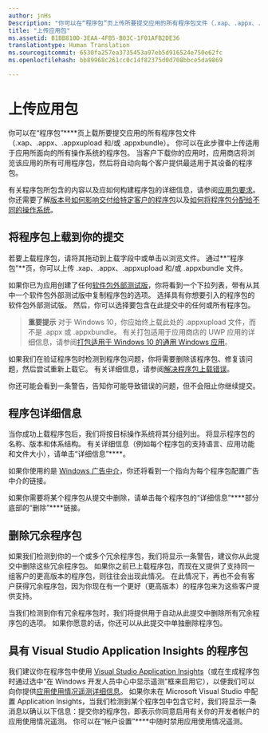 ```yaml
---
author: jnHs
Description: "你可以在“程序包”页上传所要提交应用的所有程序包文件（.xap、.appx、.appxupload 和/或 .appxbundle）。 你可以在此步骤中上传适用于应用所面向的所有操作系统的程序包。"
title: "上传应用包"
ms.assetid: B1BB810D-3EAA-4FB5-B03C-1F01AFB2DE36
translationtype: Human Translation
ms.sourcegitcommit: 6530fa257ea3735453a97eb5d916524e750e62fc
ms.openlocfilehash: bb89968c261cc0c14f82375d0d708bbce5da9869

---
```


# 上传应用包


你可以在“程序包”****页上载所要提交应用的所有程序包文件（.xap、.appx、.appxupload 和/或 .appxbundle）。 你可以在此步骤中上传适用于应用所面向的所有操作系统的程序包。 当客户下载你的应用时，应用商店将浏览该应用的所有可用程序包，然后将自动向每个客户提供最适用于其设备的程序包。

有关程序包所包含的内容以及应如何构建程序包的详细信息，请参阅[应用包要求](app-package-requirements.md)。 你还需要了解[版本号如何影响交付给特定客户的程序包](package-version-numbering.md)以及[如何将程序包分配给不同的操作系统](guidance-for-app-package-management.md)。

## 将程序包上载到你的提交


若要上载程序包，请将其拖动到上载字段中或单击以浏览文件。 通过**“程序包”**页，你可以上传 .xap、.appx、.appxupload 和/或 .appxbundle 文件。

如果你已为应用创建了任何[软件包外部测试版](package-flights.md)，你将看到一个下拉列表，带有从其中一个软件包外部测试版中复制程序包的选项。 选择具有你想要引入的程序包的软件包外部测试版。 然后，你可以选择要包含在此提交中的任何或所有程序包。

> **重要提示** 对于 Windows 10，你应始终上载此处的 .appxupload 文件，而不是 .appx 或 .appxbundle。 有关打包适用于应用商店的 UWP 应用的详细信息，请参阅[打包适用于 Windows 10 的通用 Windows 应用](../packaging/packaging-uwp-apps.md)。

如果我们在验证程序包时检测到程序包问题，你将需要删除该程序包、修复该问题，然后尝试重新上载它。 有关详细信息，请参阅[解决程序包上载错误](resolve-package-upload-errors.md)。

你还可能会看到一条警告，告知你可能导致错误的问题，但不会阻止你继续提交。

## 程序包详细信息


当你成功上载程序包后，我们将按目标操作系统将其分组列出。 将显示程序包的名称、版本和体系结构。 有关详细信息（例如每个程序包的支持语言、应用功能和文件大小），请单击“详细信息”****。

如果你使用的是 [Windows 广告中介](../monetize/use-ad-mediation-to-maximize-revenue.md)，你还将看到一个指向为每个程序包配置广告中介的链接。

如果你需要将某个程序包从提交中删除，请单击每个程序包的“详细信息”****部分底部的“删除”****链接。

## 删除冗余程序包


如果我们检测到你的一个或多个冗余程序包，我们将显示一条警告，建议你从此提交中删除这些冗余程序包。 如果你之前已上载程序包，而现在又提供了支持同一组客户的更高版本的程序包，则往往会出现此情况。 在此情况下，再也不会有客户获得冗余程序包，因为你现在有一个更好（更高版本）的程序包来为这些客户提供支持。

当我们检测到你有冗余程序包时，我们将提供用于自动从此提交中删除所有冗余程序包的选项。 如果你愿意的话，你还可以从此提交中单独删除程序包。

## 具有 Visual Studio Application Insights 的程序包


我们建议你在程序包中使用 [Visual Studio Application Insights](http://go.microsoft.com/fwlink/?LinkId=615086)（或在生成程序包时通过选中“在 Windows 开发人员中心中显示遥测”框来启用它），以便我们可以向你提供[应用使用情况遥测详细信息](usage-report.md)。 如果你未在 Microsoft Visual Studio 中配置 Application Insights，当我们检测到某个程序包中包含它时，我们将显示一条消息以确认以下信息：提交你的程序包，即表示你同意启用有关你的开发者帐户的应用使用情况遥测。 你可以在“帐户设置”****中随时禁用应用使用情况遥测。

 

 







<!--HONumber=Jun16_HO4-->


